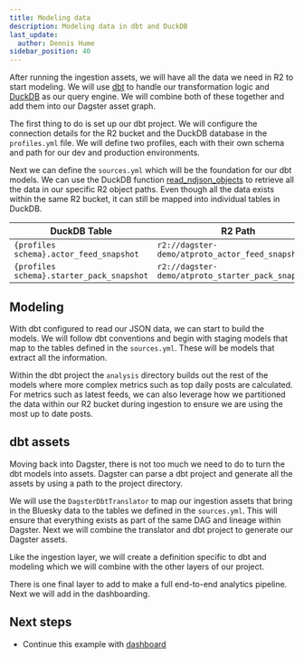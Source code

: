 ```yaml
---
title: Modeling data
description: Modeling data in dbt and DuckDB
last_update:
  author: Dennis Hume
sidebar_position: 40
---
```


After running the ingestion assets, we will have all the data we need in R2 to start modeling. We will use [dbt](https://www.getdbt.com/) to handle our transformation logic and [DuckDB](https://duckdb.org/) as our query engine. We will combine both of these together and add them into our Dagster asset graph.

The first thing to do is set up our dbt project. We will configure the connection details for the R2 bucket and the DuckDB database in the `profiles.yml` file. We will define two profiles, each with their own schema and path for our dev and production environments.

<CodeExample
  path="docs_projects/project_atproto_dashboard/dbt_project/profiles.yml"
  language="yaml"
  startAfter="start_profile"
  endBefore="end_profile"
/>

Next we can define the `sources.yml` which will be the foundation for our dbt models. We can use the DuckDB function [read_ndjson_objects](https://duckdb.org/docs/data/json/loading_json.html#functions-for-reading-json-objects) to retrieve all the data in our specific R2 object paths. Even though all the data exists within the same R2 bucket, it can still be mapped into individual tables in DuckDB.

<CodeExample
  path="docs_projects/project_atproto_dashboard/dbt_project/models/sources.yml"
  language="yaml"
  startAfter="start_sources"
  endBefore="end_sources"
/>

| DuckDB Table                              | R2 Path                                            |
| ----------------------------------------- | -------------------------------------------------- |
| `{profiles schema}.actor_feed_snapshot`   | `r2://dagster-demo/atproto_actor_feed_snapshot/`   |
| `{profiles schema}.starter_pack_snapshot` | `r2://dagster-demo/atproto_starter_pack_snapshot/` |

## Modeling

With dbt configured to read our JSON data, we can start to build the models. We will follow dbt conventions and begin with staging models that map to the tables defined in the `sources.yml`. These will be models that extract all the information.

<CodeExample
  path="docs_projects/project_atproto_dashboard/dbt_project/models/staging/stg_feed_snapshots.sql"
  language="sql"
  startAfter="start_stg_feed_snapshots"
  endBefore="end_stg_feed_snapshots"
/>

Within the dbt project the `analysis` directory builds out the rest of the models where more complex metrics such as top daily posts are calculated. For metrics such as latest feeds, we can also leverage how we partitioned the data within our R2 bucket during ingestion to ensure we are using the most up to date posts.

<CodeExample
  path="docs_projects/project_atproto_dashboard/dbt_project/models/analysis/latest_feed.sql"
  language="sql"
  startAfter="start_latest_feed_cte"
  endBefore="end_latest_feed_cte"
/>

## dbt assets

Moving back into Dagster, there is not too much we need to do to turn the dbt models into assets. Dagster can parse a dbt project and generate all the assets by using a path to the project directory.

<CodeExample
  path="docs_projects/project_atproto_dashboard/src/project_atproto_dashboard/defs/modeling.py"
  language="python"
  startAfter="start_dbt_project"
  endBefore="end_dbt_project"
  title="src/project_atproto_dashboard/defs/modeling.py"
/>

We will use the `DagsterDbtTranslator` to map our ingestion assets that bring in the Bluesky data to the tables we defined in the `sources.yml`. This will ensure that everything exists as part of the same DAG and lineage within Dagster. Next we will combine the translator and dbt project to generate our Dagster assets.

<CodeExample
  path="docs_projects/project_atproto_dashboard/src/project_atproto_dashboard/defs/modeling.py"
  language="python"
  startAfter="start_dbt_assets"
  endBefore="end_dbt_assets"
  title="src/project_atproto_dashboard/defs/modeling.py"
/>

Like the ingestion layer, we will create a definition specific to dbt and modeling which we will combine with the other layers of our project.

There is one final layer to add to make a full end-to-end analytics pipeline. Next we will add in the dashboarding.

## Next steps

- Continue this example with [dashboard](/examples/bluesky/dashboard)
